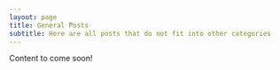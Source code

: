 ```yaml
---
layout: page
title: General Posts
subtitle: Here are all posts that do not fit into other categories
---
```


Content to come soon!

